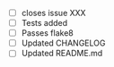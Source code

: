 - [ ] closes issue XXX
- [ ] Tests added
- [ ] Passes flake8
- [ ] Updated CHANGELOG
- [ ] Updated README.md
